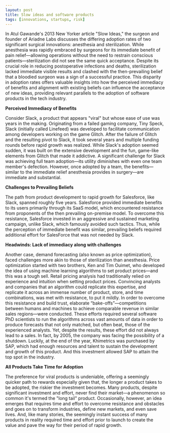 ```yaml
---
layout: post
title: Slow ideas and software products
tags: [innovations, startups, risk]
---
```

In Atul Gawande's 2013 New Yorker article "Slow Ideas," the surgeon and founder of Ariadne Labs discusses the differing adoption rates of two significant surgical innovations: anesthesia and sterilization. While anesthesia was rapidly embraced by surgeons for its immediate benefit of pain relief—allowing operations without the need to restrain conscious patients—sterilization did not see the same quick acceptance. Despite its crucial role in reducing postoperative infections and deaths, sterilization lacked immediate visible results and clashed with the then-prevailing belief that a bloodied surgeon was a sign of a successful practice. This disparity in adoption rates offers valuable insights into how the perceived immediacy of benefits and alignment with existing beliefs can influence the acceptance of new ideas, providing relevant parallels to the adoption of software products in the tech industry.

**Perceived Immediacy of Benefits**

Consider Slack, a product that appears "viral" but whose ease of use was years in the making. Originating from a failed gaming company, Tiny Speck, Slack (initially called Linefeed) was developed to facilitate communication among developers working on the game Glitch. After the failure of Glitch and the resulting pivot to Slack, it took several years and multiple funding rounds before rapid growth was realized. While Slack's adoption seemed sudden, it was built on the extensive development and the fun, game-like elements from Glitch that made it addictive. A significant challenge for Slack was achieving full team adoption—its utility diminishes with even one team member's defection. However, once adopted by a team, the benefits—similar to the immediate relief anesthesia provides in surgery—are immediate and substantial.

**Challenges to Prevailing Beliefs**

The path from product development to rapid growth for Salesforce, like Slack, spanned roughly five years. Salesforce provided immediate benefits to its users primarily through its SaaS model, which encountered resistance from proponents of the then prevailing on-premise model. To overcome this resistance, Salesforce invested in an aggressive and sustained marketing campaign, unlike Slack, which famously avoided such tactics.  Thus, while the perception of immediate benefit was similar, prevailing beliefs required additional effort for SalesForce that was not needed by Slack.

**Headwinds: Lack of immediacy along with challenges**

Another case, demand forecasting (also known as price optimization), faced challenges more akin to those of sterilization than anesthesia.  Price optimization started with two brothers, Ken and Tim Ouimet, who developed the idea of using machine learning algorithms to set product prices—and this was a tough sell. Retail pricing analysis had traditionally relied on experience and intuition when setting product prices. Convincing analysts and companies that an algorithm could replicate this expertise, and replicate it across an immense number of product, store, and time combinations, was met with resistance, to put it mildly. In order to overcome this resistance and build trust, elaborate “bake-offs”—competitions between humans and machines to achieve comparable revenue in similar sales regions—were conducted. These efforts required several software PhD scientists to run the algorithms across vast amounts of data in order to produce forecasts that not only matched, but often beat, those of the experienced analysts.  Yet, despite the results, these effort did not always lead to a sales.  In fact, by 2005, the company was facing the possibility of a shutdown.  Luckily, at the end of the year, Khimetrics was purchased by SAP, which had enough resources and talent to sustain the development and growth of this product.  And this investment allowed SAP to attain the top spot in the industry.

**All Products Take Time for Adoption**

The preference for viral products is undeniable, offering a seemingly quicker path to rewards especially given that, the longer a product takes to be adopted, the riskier the investment becomes. Many products, despite significant investment and effort, never find their market—a phenomenon so common it's termed the "long tail" product. Occasionally, however, an idea emerges that requires time and effort to overcome resistance and obstacles and goes on to transform industries, define new markets, and even save lives.  And, like many stories, the seemingly instant success of many products in reality required time and effort prior to launch to create the value and pave the way for their period of rapid growth.

